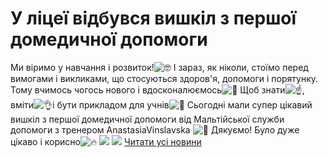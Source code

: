 
# У ліцеї відбувся вишкіл з першої домедичної допомоги
Ми віримо у навчання і розвиток!![🤓](https://static.xx.fbcdn.net/images/emoji.php/v9/tb3/1/16/1f913.png)
І зараз, як ніколи, стоїмо перед вимогами і викликами, що стосуються здоров'я, допомоги і порятунку. Тому вчимось чогось нового і вдосконалюємось![💪](https://static.xx.fbcdn.net/images/emoji.php/v9/t6c/1/16/1f4aa.png)
Щоб знати![☝️](https://static.xx.fbcdn.net/images/emoji.php/v9/t40/1/16/261d.png), вміти![👌](https://static.xx.fbcdn.net/images/emoji.php/v9/t7b/1/16/1f44c.png)і бути прикладом для учнів![🤝](https://static.xx.fbcdn.net/images/emoji.php/v9/t64/1/16/1f91d.png)
Сьогодні мали супер цікавий вишкіл з першої домедичної допомоги від Мальтійської служби допомоги з тренером AnastasiaVinslavska ![👊](https://static.xx.fbcdn.net/images/emoji.php/v9/t79/1/16/1f44a.png)
Дякуємо! Було дуже цікаво і корисно![🔥](https://static.xx.fbcdn.net/images/emoji.php/v9/t50/1/16/1f525.png)
![](/images/у-ліцеї-відбувся-вишкіл-з-першої-домедичної-допомоги/перша-допомога1.jpg)
![](/images/у-ліцеї-відбувся-вишкіл-з-першої-домедичної-допомоги/перша-допомога-2.jpg)
[Читати усі новини](/news)
       